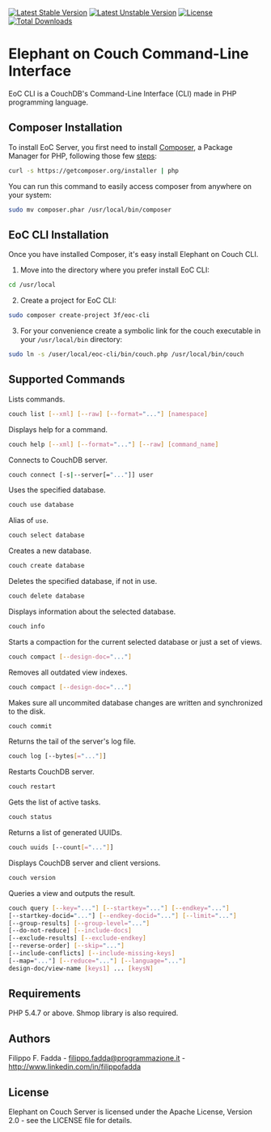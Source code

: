 [![Latest Stable Version](https://poser.pugx.org/3f/eoc-cli/v/stable.png)](https://packagist.org/packages/3f/eoc-cli)
[![Latest Unstable Version](https://poser.pugx.org/3f/eoc-cli/v/unstable.png)](https://packagist.org/packages/3f/eoc-cli)
[![License](https://poser.pugx.org/3f/eoc-cli/license.svg)](https://packagist.org/packages/3f/eoc-cli)
[![Total Downloads](https://poser.pugx.org/3f/eoc-cli/downloads.png)](https://packagist.org/packages/3f/eoc-cli)


Elephant on Couch Command-Line Interface
========================================
EoC CLI is a CouchDB's Command-Line Interface (CLI) made in PHP programming language.


Composer Installation
---------------------

To install EoC Server, you first need to install [Composer](http://getcomposer.org/), a Package Manager for
PHP, following those few [steps](http://getcomposer.org/doc/00-intro.md#installation-nix):

``` sh
curl -s https://getcomposer.org/installer | php
```

You can run this command to easily access composer from anywhere on your system:

``` sh
sudo mv composer.phar /usr/local/bin/composer
```


EoC CLI Installation
--------------------
Once you have installed Composer, it's easy install Elephant on Couch CLI.

1.    Move into the directory where you prefer install EoC CLI:
  ``` sh
  cd /usr/local
  ```

2.    Create a project for EoC CLI:
  ``` sh
  sudo composer create-project 3f/eoc-cli
  ```
3.    For your convenience create a symbolic link for the couch executable in your `/usr/local/bin` directory:
  ``` sh
  sudo ln -s /user/local/eoc-cli/bin/couch.php /usr/local/bin/couch
  ```


Supported Commands
------------------
Lists commands. 
  ``` sh
  couch list [--xml] [--raw] [--format="..."] [namespace]
  ```

Displays help for a command. 
  ``` sh
  couch help [--xml] [--format="..."] [--raw] [command_name]
  ```

Connects to CouchDB server. 
  ``` sh
  couch connect [-s|--server[="..."]] user
  ```

Uses the specified database. 
  ``` sh
  couch use database
  ```

Alias of `use`.
  ``` sh
  couch select database
  ```

Creates a new database.
  ``` sh
  couch create database
  ```

Deletes the specified database, if not in use. 
  ``` sh
  couch delete database
  ```

Displays information about the selected database.
  ``` sh
  couch info
  ```

Starts a compaction for the current selected database or just a set of views.
  ``` sh
  couch compact [--design-doc="..."]
  ```

Removes all outdated view indexes.
  ``` sh
  couch compact [--design-doc="..."]
  ```

Makes sure all uncommited database changes are written and synchronized to the disk.
  ``` sh
  couch commit
  ```

Returns the tail of the server's log file.
  ``` sh
  couch log [--bytes[="..."]]
  ```

Restarts CouchDB server. 
  ``` sh
  couch restart
  ```

Gets the list of active tasks. 
  ``` sh
  couch status
  ```

Returns a list of generated UUIDs.
  ``` sh
  couch uuids [--count[="..."]]
  ```

Displays CouchDB server and client versions. 
  ``` sh
  couch version
  ```

Queries a view and outputs the result. 
  ``` sh
  couch query [--key="..."] [--startkey="..."] [--endkey="..."] 
  [--startkey-docid="..."] [--endkey-docid="..."] [--limit="..."] 
  [--group-results] [--group-level="..."] 
  [--do-not-reduce] [--include-docs] 
  [--exclude-results] [--exclude-endkey] 
  [--reverse-order] [--skip="..."] 
  [--include-conflicts] [--include-missing-keys] 
  [--map="..."] [--reduce="..."] [--language="..."] 
  design-doc/view-name [keys1] ... [keysN]
  ```


Requirements
------------
PHP 5.4.7 or above. Shmop library is also required.


Authors
-------
Filippo F. Fadda - <filippo.fadda@programmazione.it> - <http://www.linkedin.com/in/filippofadda>


License
-------
Elephant on Couch Server is licensed under the Apache License, Version 2.0 - see the LICENSE file for details.